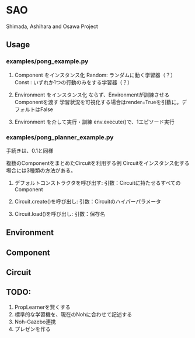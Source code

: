 # SAO

Shimada, Ashihara and Osawa Project

## Usage

### examples/pong_example.py

1. Component をインスタンス化
Random: ランダムに動く学習器（？）
Const : いずれか1つの行動のみをする学習器（？）

2. Environment をインスタンス化
ならず、Environmentが訓練させるComponentを渡す
学習状況を可視化する場合はrender=Trueを引数に。デフォルトはFalse

3. Environment を介して実行・訓練
env.execute()で、1エピソード実行


### examples/pong_planner_example.py

手続きは、0.1と同様

複数のComponentをまとめたCircuitを利用する例
Circuitをインスタンス化する場合には3種類の方法がある。

1. デフォルトコンストラクタを呼び出す: 引数：Circuitに持たせるすべてのComponent

2. Circuit.create()を呼び出し: 引数：Circuitのハイパーパラメータ

3. Circuit.load()を呼び出し: 引数：保存名



## Environment

## Component

## Circuit

## TODO:

1. PropLearnerを賢くする
2. 標準的な学習機を、現在のNohに合わせて記述する
3. Noh-Gazebo連携
4. プレゼンを作る


